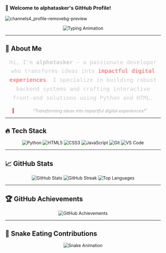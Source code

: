 ### **🌟 Welcome to alphatasker's GitHub Profile!**  
<div align="center">
  <!-- GitHub Logo -->
  
</div>

  ![channels4_profile-removebg-preview](https://github.com/user-attachments/assets/8fa18f2c-c23f-4f14-93ff-39f6b2cfce8b)
 
<div align="center">
  <!-- Typing Animation -->
  <img src="https://readme-typing-svg.herokuapp.com?font=Fira+Code&pause=1000&color=F7F7F7&width=700&lines=Python+Developer;HTML+Enthusiast;Backend+Wizard;Automation+Expert" alt="Typing Animation" />
</div>

---

## 🚀 **About Me**  
<div align="center">
  <p style="font-size:18px; font-family:'Fira Code', monospace; line-height:1.6; color:#cccccc;">
    Hi, I'm <strong>alphatasker</strong> – a passionate developer who transforms ideas into <span style="color:#ff5555;">impactful digital experiences</span>. I specialize in building robust backend systems and crafting interactive front-end solutions using Python and HTML.
  </p>
  <blockquote style="border-left: 4px solid #ff5555; padding-left:16px; color:#aaaaaa; font-style:italic;">
    "Transforming ideas into impactful digital experiences!"
  </blockquote>
</div>

---

## 🔥 **Tech Stack**  
<div align="center">
  <img src="https://img.shields.io/badge/Python-3776AB?style=for-the-badge&logo=python&logoColor=ffdd54" alt="Python" />
  <img src="https://img.shields.io/badge/HTML5-E34F26?style=for-the-badge&logo=html5&logoColor=white" alt="HTML5" />
  <img src="https://img.shields.io/badge/CSS3-1572B6?style=for-the-badge&logo=css3&logoColor=white" alt="CSS3" />
  <img src="https://img.shields.io/badge/JavaScript-F7DF1E?style=for-the-badge&logo=javascript&logoColor=black" alt="JavaScript" />
  <img src="https://img.shields.io/badge/Git-F05032?style=for-the-badge&logo=git&logoColor=white" alt="Git" />
  <img src="https://img.shields.io/badge/VS%20Code-007ACC?style=for-the-badge&logo=visualstudiocode&logoColor=white" alt="VS Code" />
</div>

---

## 📈 **GitHub Stats**
<div align="center">
  <img src="https://github-readme-stats.vercel.app/api?username=alphatasker&show_icons=true&theme=transparent" alt="GitHub Stats" />
  <img src="https://streak-stats.demolab.com/?user=alphatasker&theme=dark" alt="GitHub Streak" />
  <img src="https://github-readme-stats.vercel.app/api/top-langs/?username=alphatasker&theme=transparent&layout=compact" alt="Top Languages" />
</div>

---

## 🏆 **GitHub Achievements**  
<div align="center">
  <!-- Upgraded Trophy Display with an alternative theme -->
  <img src="https://github-profile-trophy.vercel.app/?username=alphatasker&theme=onedark&no-bg=true&no-frame=true&margin-w=15&column=7" alt="GitHub Achievements" />
</div>

---

## 🐍 **Snake Eating Contributions**
<div align="center">
  <!-- Red Snake Animation -->
  <img src="https://github.com/alphatasker/alphatasker/blob/output/github-snake-red.svg" alt="Snake Animation" />
</div>
